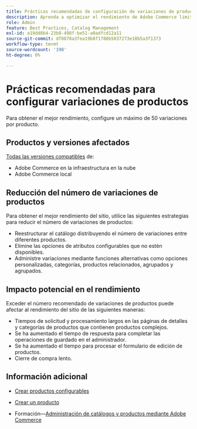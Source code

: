 ```yaml
---
title: Prácticas recomendadas de configuración de variaciones de productos
description: Aprenda a optimizar el rendimiento de Adobe Commerce limitando el número de variaciones de productos configuradas.
role: Admin
feature: Best Practices, Catalog Management
exl-id: a19dd8b4-23b8-498f-be51-a0adfcd12a11
source-git-commit: df8878a3fea19b8f1780b5037273e18b5a3f1373
workflow-type: tm+mt
source-wordcount: '198'
ht-degree: 0%

---
```


# Prácticas recomendadas para configurar variaciones de productos

Para obtener el mejor rendimiento, configure un máximo de 50 variaciones por producto.

## Productos y versiones afectados

[Todas las versiones compatibles](../../../release/versions.md) de:

- Adobe Commerce en la infraestructura en la nube
- Adobe Commerce local

## Reducción del número de variaciones de productos

Para obtener el mejor rendimiento del sitio, utilice las siguientes estrategias para reducir el número de variaciones de productos:

- Reestructurar el catálogo distribuyendo el número de variaciones entre diferentes productos.
- Elimine las opciones de atributos configurables que no estén disponibles.
- Administre variaciones mediante funciones alternativas como opciones personalizadas, categorías, productos relacionados, agrupados y agrupados.

## Impacto potencial en el rendimiento

Exceder el número recomendado de variaciones de productos puede afectar al rendimiento del sitio de las siguientes maneras:

- Tiempos de solicitud y procesamiento largos en las páginas de detalles y categorías de productos que contienen productos complejos.
- Se ha aumentado el tiempo de respuesta para completar las operaciones de guardado en el administrador.
- Se ha aumentado el tiempo para procesar el formulario de edición de productos.
- Cierre de compra lento.

## Información adicional

- [Crear productos configurables](https://experienceleague.adobe.com/docs/commerce-admin/catalog/products/types/product-create-configurable.html)
- [Crear un producto](https://experienceleague.adobe.com/docs/commerce-admin/catalog/products/product-create.html)

- Formación—[Administración de catálogos y productos mediante Adobe Commerce](https://learning.adobe.com/catalog/adobe_commerce/cours000000000098643.html)
